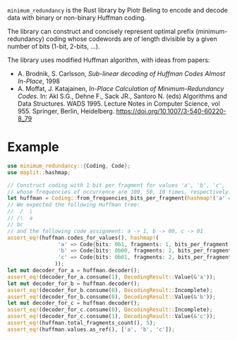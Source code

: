 `minimum_redundancy` is the Rust library by Piotr Beling to encode and decode data
with binary or non-binary Huffman coding.

The library can construct and concisely represent optimal prefix (minimum-redundancy) coding
whose codewords are of length divisible by a given number of bits (1-bit, 2-bits, ...).

The library uses modified Huffman algorithm, with ideas from papers:
- A. Brodnik, S. Carlsson, *Sub-linear decoding of Huffman Codes Almost In-Place*, 1998
- A. Moffat, J. Katajainen, *In-Place Calculation of Minimum-Redundancy Codes*.
  In: Akl S.G., Dehne F., Sack JR., Santoro N. (eds) Algorithms and Data Structures.
  WADS 1995. Lecture Notes in Computer Science, vol 955. Springer, Berlin, Heidelberg.
  <https://doi.org/10.1007/3-540-60220-8_79>

# Example
```rust
use minimum_redundancy::{Coding, Code};
use maplit::hashmap;

// Construct coding with 1 bit per fragment for values 'a', 'b', 'c',
// whose frequencies of occurrence are 100, 50, 10 times, respectively.
let huffman = Coding::from_frequencies_bits_per_fragment(hashmap!('a' => 100, 'b' => 50, 'c' => 10), 1);
// We expected the following Huffman tree:
//  /  \
// /\  a
// bc
// and the following code assignment: a -> 1, b -> 00, c -> 01
assert_eq!(huffman.codes_for_values(), hashmap!(
                'a' => Code{bits: 0b1, fragments: 1, bits_per_fragment: 1},
                'b' => Code{bits: 0b00, fragments: 2, bits_per_fragment: 1},
                'c' => Code{bits: 0b01, fragments: 2, bits_per_fragment: 1}
               ));
let mut decoder_for_a = huffman.decoder();
assert_eq!(decoder_for_a.consume(1), DecodingResult::Value(&'a'));
let mut decoder_for_b = huffman.decoder();
assert_eq!(decoder_for_b.consume(0), DecodingResult::Incomplete);
assert_eq!(decoder_for_b.consume(0), DecodingResult::Value(&'b'));
let mut decoder_for_c = huffman.decoder();
assert_eq!(decoder_for_c.consume(0), DecodingResult::Incomplete);
assert_eq!(decoder_for_c.consume(1), DecodingResult::Value(&'c'));
assert_eq!(huffman.total_fragments_count(), 5);
assert_eq!(huffman.values.as_ref(), ['a', 'b', 'c']);
```